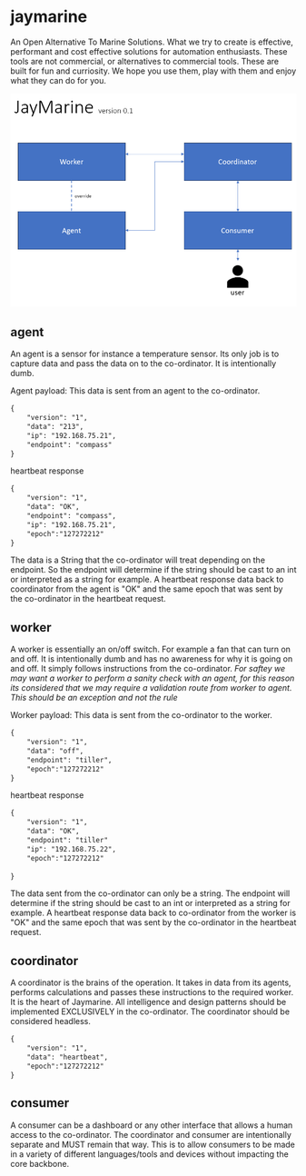 # jaymarine
An Open Alternative To Marine Solutions. What we try to create is effective, performant and cost effective solutions for automation enthusiasts. These tools are not commercial, or alternatives to commercial tools. These are built for fun and curriosity. We hope you use them, play with them and enjoy what they can do for you. 



![about](docs/jaymarineConcept.png)

## agent
An agent is a sensor for instance a temperature sensor. Its only job is to capture data and pass the data on to the co-ordinator. It is intentionally dumb.

Agent payload:
This data is sent from an agent to the co-ordinator.
```
{
	"version": "1",
	"data": "213",
	"ip": "192.168.75.21",
	"endpoint": "compass"
}
```

heartbeat response

```
{
	"version": "1",
	"data": "OK",
	"endpoint": "compass",
	"ip": "192.168.75.21",
	"epoch":"127272212"
}
```

The data is a String that the co-ordinator will treat depending on the endpoint. So the endpoint will determine if the string should be cast to an int or interpreted as a string for example. A heartbeat response data back to coordinator from the agent is "OK" and the same epoch that was sent by the co-ordinator in the heartbeat request.





## worker
A worker is essentially an on/off switch. For example a fan that can turn on and off. It is intentionally dumb and has no awareness for why it is going on and off. It simply follows instructions from the co-ordinator. *For saftey we may want a worker to perform a sanity check with an agent, for this reason its considered that we may require a validation route from worker to agent. This should be an exception and not the rule*

Worker payload:
This data is sent from the co-ordinator to the worker.
```
{
	"version": "1",
	"data": "off",
	"endpoint": "tiller",
	"epoch":"127272212"
}
```
heartbeat response

```
{
	"version": "1",
	"data": "OK",
	"endpoint": "tiller"
	"ip": "192.168.75.22",
	"epoch":"127272212"
	
}
```

The data sent from the co-ordinator can only be a string.  The endpoint will determine if the string should be cast to an int or interpreted as a string for example. A heartbeat response data back to co-ordinator from the worker is "OK" and the same epoch that was sent by the co-ordinator in the heartbeat request.


## coordinator
A coordinator is the brains of the operation. It takes in data from its agents, performs calculations and passes these instructions to the required worker. It is the heart of Jaymarine. All intelligence and design patterns should be implemented EXCLUSIVELY in the co-ordinator. The coordinator should be considered headless.

```
{
	"version": "1",
	"data": "heartbeat",
	"epoch":"127272212"
}
```




## consumer
A consumer can be a dashboard or any other interface that allows a human access to the co-ordinator. The coordinator and consumer are intentionally separate and MUST remain that way. This is to allow consumers to be made in a variety of different languages/tools and devices without impacting the core backbone.
